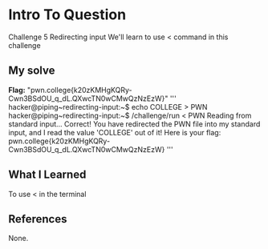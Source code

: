 # Intro To Question
Challenge 5
Redirecting input
We'll learn to use < command in this challenge 
## My solve
**Flag:** "pwn.college{k20zKMHgKQRy-Cwn3BSdOU_q_dL.QXwcTN0wCMwQzNzEzW}"
'''
hacker@piping~redirecting-input:~$ echo COLLEGE > PWN
hacker@piping~redirecting-input:~$ /challenge/run < PWN
Reading from standard input...
Correct! You have redirected the PWN file into my standard input, and I read
the value 'COLLEGE' out of it!
Here is your flag:
pwn.college{k20zKMHgKQRy-Cwn3BSdOU_q_dL.QXwcTN0wCMwQzNzEzW}
'''
## What I Learned
To use < in the terminal  
## References
None.

        
